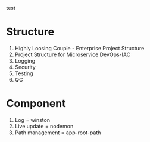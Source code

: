 test

# Structure 
1. Highly Loosing Couple - Enterprise Project Structure
2. Project Structure for Microservice DevOps-IAC
3. Logging 
4. Security 
5. Testing 
6. QC 


# Component
1. Log = winston
2. Live update = nodemon
3. Path management = app-root-path